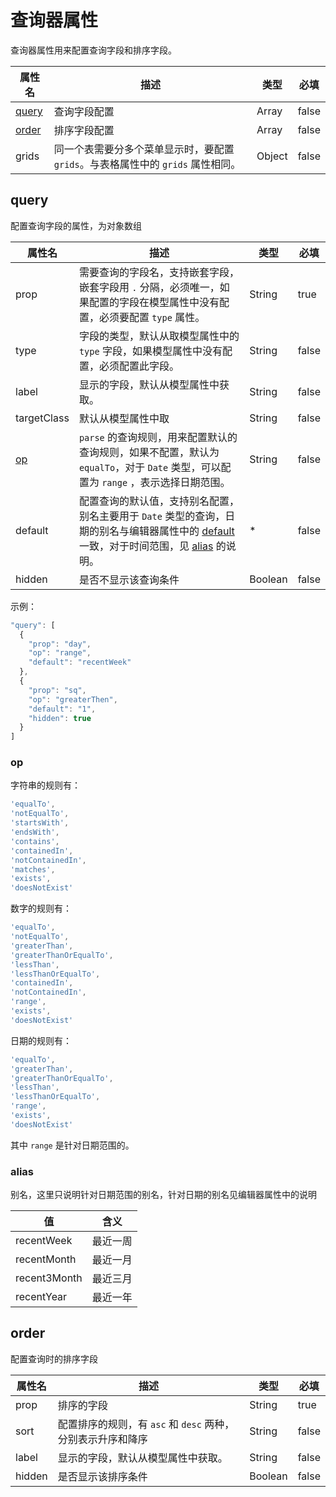 # 查询器属性

查询器属性用来配置查询字段和排序字段。

| 属性名             | 描述                                       | 类型     | 必填    |
| --------------- | ---------------------------------------- | ------ | ----- |
| [query](#query) | 查询字段配置                                   | Array  | false |
| [order](#order) | 排序字段配置                                   | Array  | false |
| grids           | 同一个表需要分多个菜单显示时，要配置 `grids`。与表格属性中的 `grids` 属性相同。 | Object | false |

## query

配置查询字段的属性，为对象数组

| 属性名         | 描述                                       | 类型      | 必填    |
| ----------- | ---------------------------------------- | ------- | ----- |
| prop        | 需要查询的字段名，支持嵌套字段，嵌套字段用 `.` 分隔，必须唯一，如果配置的字段在模型属性中没有配置，必须要配置 `type` 属性。 | String  | true  |
| type        | 字段的类型，默认从取模型属性中的 `type` 字段，如果模型属性中没有配置，必须配置此字段。 | String  | false |
| label       | 显示的字段，默认从模型属性中获取。                        | String  | false |
| targetClass | 默认从模型属性中取                                | String  | false |
| [op](#op)   | `parse` 的查询规则，用来配置默认的查询规则，如果不配置，默认为 `equalTo`，对于 `Date` 类型，可以配置为 `range` ，表示选择日期范围。 | String  | false |
| default     | 配置查询的默认值，支持别名配置，别名主要用于 `Date` 类型的查询，日期的别名与编辑器属性中的 [default](编辑器属性.md#default) 一致，对于时间范围，见 [alias](#alias) 的说明。 | *       | false |
| hidden      | 是否不显示该查询条件                               | Boolean | false |

示例：

```javascript
"query": [
  {
    "prop": "day",
    "op": "range",
    "default": "recentWeek"
  },
  {
    "prop": "sq",
    "op": "greaterThen",
    "default": "1",
    "hidden": true
  }
]
```

### op

字符串的规则有：

```javascript
'equalTo',
'notEqualTo',
'startsWith',
'endsWith',
'contains',
'containedIn',
'notContainedIn',
'matches',
'exists',
'doesNotExist'
```

数字的规则有：

```javascript
'equalTo',
'notEqualTo',
'greaterThan',
'greaterThanOrEqualTo',
'lessThan',
'lessThanOrEqualTo',
'containedIn',
'notContainedIn',
'range',
'exists',
'doesNotExist'
```

日期的规则有：

```javascript
'equalTo',
'greaterThan',
'greaterThanOrEqualTo',
'lessThan',
'lessThanOrEqualTo',
'range',
'exists',
'doesNotExist'
```

其中 `range` 是针对日期范围的。

### alias

别名，这里只说明针对日期范围的别名，针对日期的别名见编辑器属性中的说明

| 值            | 含义   |
| ------------ | ---- |
| recentWeek   | 最近一周 |
| recentMonth  | 最近一月 |
| recent3Month | 最近三月 |
| recentYear   | 最近一年 |

## order

配置查询时的排序字段

| 属性名    | 描述                                    | 类型      | 必填    |
| ------ | ------------------------------------- | ------- | ----- |
| prop   | 排序的字段                                 | String  | true  |
| sort   | 配置排序的规则，有 `asc` 和 `desc` 两种，分别表示升序和降序 | String  | false |
| label  | 显示的字段，默认从模型属性中获取。                     | String  | false |
| hidden | 是否显示该排序条件                             | Boolean | false |

